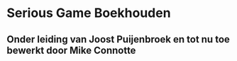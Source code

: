 # Serious Game Boekhouden 
## Onder leiding van Joost Puijenbroek en tot nu toe bewerkt door Mike Connotte
